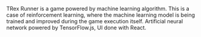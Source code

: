TRex Runner is a game powered by machine learning algorithm. This is a case of reinforcement learning, 
where the machine learning model is being trained and improved during the game execution itself. 
Artificial neural network powered by TensorFlow.js, UI done with React.
